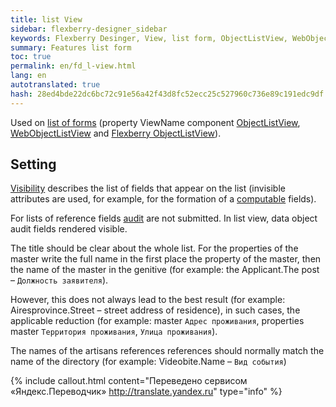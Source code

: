 ```yaml
--- 
title: list View 
sidebar: flexberry-designer_sidebar 
keywords: Flexberry Desinger, View, list form, ObjectListView, WebObjectListView, list, view 
summary: Features list form 
toc: true 
permalink: en/fd_l-view.html 
lang: en 
autotranslated: true 
hash: 28ed4bde22dc6bc72c91e56a42f43d8fc52ecc25c527960c736e89c191edc9df 
--- 
```


Used on [list of forms](fd_listform.html) (property ViewName component [ObjectListView](fw_objectlistview.html), [WebObjectListView](fa_web-object-list-view.html) and [Flexberry ObjectListView](fe_object-list-view.html)). 

## Setting 

[Visibility](fd_hidden-properties-view.html) describes the list of fields that appear on the list (invisible attributes are used, for example, for the formation of a [computable](fo_not-stored-attributes.html) fields). 

For lists of reference fields [audit](efs_audit.html) are not submitted. In list view, data object audit fields rendered visible. 

The title should be clear about the whole list. For the properties of the master write the full name in the first place the property of the master, then the name of the master in the genitive (for example: the Applicant.The post – `Должность заявителя`). 

However, this does not always lead to the best result (for example: Airesprovince.Street – street address of residence), in such cases, the applicable reduction (for example: master `Адрес проживания`, properties master `Территория проживания`, `Улица проживания`). 

The names of the artisans references references should normally match the name of the directory (for example: Videobite.Name – `Вид события`) 



{% include callout.html content="Переведено сервисом «Яндекс.Переводчик» <http://translate.yandex.ru>" type="info" %}